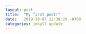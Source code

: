 ```yaml
---
layout: post
title:  "My first post!"
date:   2019-10-07 12:38:29 -0700
categories: jekyll update
---
```

